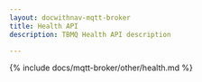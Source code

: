 ```yaml
---
layout: docwithnav-mqtt-broker
title: Health API
description: TBMQ Health API description

---
```


{% include docs/mqtt-broker/other/health.md %}